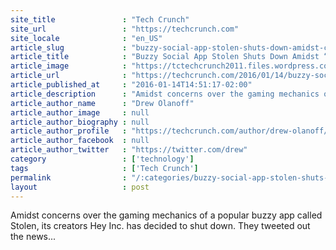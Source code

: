 ```yaml
---
site_title               : "Tech Crunch"
site_url                 : "https://techcrunch.com"
site_locale              : "en_US"
article_slug             : "buzzy-social-app-stolen-shuts-down-amidst-concerns-from-users"
article_title            : "Buzzy Social App Stolen Shuts Down Amidst “Concerns” From Users"
article_image            : "https://tctechcrunch2011.files.wordpress.com/2016/01/slack-for-ios-upload1.jpg?w=764&h=400&crop=1"
article_url              : "https://techcrunch.com/2016/01/14/buzzy-social-app-stolen-shuts-down-amidst-concerns-from-users/"
article_published_at     : "2016-01-14T14:51:17-02:00"
article_description      : "Amidst concerns over the gaming mechanics of a popular buzzy app called Stolen, its creators Hey Inc. has decided to shut down. They tweeted out the news..."
article_author_name      : "Drew Olanoff"
article_author_image     : null
article_author_biography : null
article_author_profile   : "https://techcrunch.com/author/drew-olanoff/"
article_author_facebook  : null
article_author_twitter   : "https://twitter.com/drew"
category                 : ['technology']
tags                     : ['Tech Crunch']
permalink                : "/:categories/buzzy-social-app-stolen-shuts-down-amidst-concerns-from-users/"
layout                   : post
---
```


Amidst concerns over the gaming mechanics of a popular buzzy app called Stolen, its creators Hey Inc. has decided to shut down. They tweeted out the news...
